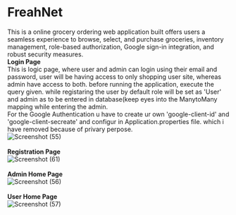 # FreahNet
This is a online grocery ordering web application built offers users a seamless experience to browse, select, and purchase groceries, inventory management, role-based authorization, Google sign-in integration, and robust security measures.
<br>
**Login Page**
<br>
This is logic page, where user and admin can login using their email and password, user will be having access to only shopping user site, whereas admin have access to both.
before running the application, execute the query given. while registaring the user by default role will be set as 'User' and admin as to be entered in database(keep eyes into the ManytoMany mapping while entering the admin.
<br>
For the Google Authentication u have to create ur own 'google-client-id' and 'google-client-secreate' and configur in Application.properties file. which i have removed because of privary perpose.
<br>
![Screenshot (55)](https://github.com/Wantstocode/FreahNet/assets/120893466/7136656f-079f-4649-852a-1d00bc0c79a4)
<br>
<br>
**Registration Page**
<br>
![Screenshot (61)](https://github.com/Wantstocode/FreahNet/assets/120893466/4e1631c7-dd28-4e19-ad51-5822254a41a7)
<br>
<br>
**Admin Home Page**
<br>
![Screenshot (56)](https://github.com/Wantstocode/FreahNet/assets/120893466/c68cb8f1-9bd2-451b-a09b-f43a2089f4c8)
<br>
<br>
**User Home Page**
<br>
![Screenshot (57)](https://github.com/Wantstocode/FreahNet/assets/120893466/0b8528d0-bf95-4e57-b080-323666f9aad5)
<br>
<br>


